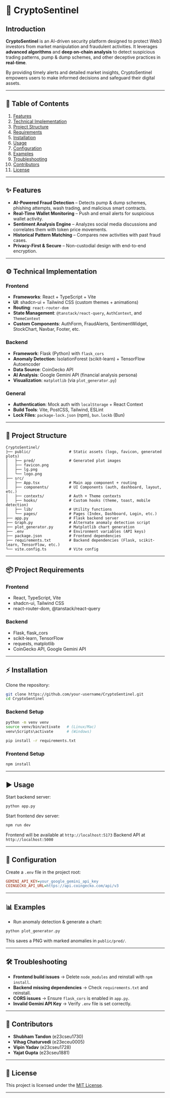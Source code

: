 # 🚨 CryptoSentinel

## Introduction

**CryptoSentinel** is an AI-driven security platform designed to protect Web3 investors from market manipulation and fraudulent activities. It leverages **advanced algorithms** and **deep on-chain analysis** to detect suspicious trading patterns, pump & dump schemes, and other deceptive practices in **real-time**.

By providing timely alerts and detailed market insights, CryptoSentinel empowers users to make informed decisions and safeguard their digital assets.

---

## 📑 Table of Contents

1. [Features](#features)
2. [Technical Implementation](#technical-implementation)
3. [Project Structure](#project-structure)
4. [Requirements](#project-requirements)
5. [Installation](#installation)
6. [Usage](#usage)
7. [Configuration](#configuration)
8. [Examples](#examples)
9. [Troubleshooting](#troubleshooting)
10. [Contributors](#contributors)
11. [License](#license)

---

## ✨ Features

* **AI-Powered Fraud Detection** – Detects pump & dump schemes, phishing attempts, wash trading, and malicious smart contracts.
* **Real-Time Wallet Monitoring** – Push and email alerts for suspicious wallet activity.
* **Sentiment Analysis Engine** – Analyzes social media discussions and correlates them with token price movements.
* **Historical Pattern Matching** – Compares new activities with past fraud cases.
* **Privacy-First & Secure** – Non-custodial design with end-to-end encryption.

---

## ⚙️ Technical Implementation

### Frontend

* **Frameworks**: React + TypeScript + Vite
* **UI**: shadcn-ui + Tailwind CSS (custom themes + animations)
* **Routing**: `react-router-dom`
* **State Management**: `@tanstack/react-query`, `AuthContext`, and `ThemeContext`
* **Custom Components**: AuthForm, FraudAlerts, SentimentWidget, StockChart, Navbar, Footer, etc.

### Backend

* **Framework**: Flask (Python) with `flask_cors`
* **Anomaly Detection**: IsolationForest (scikit-learn) + TensorFlow Autoencoder
* **Data Source**: CoinGecko API
* **AI Analysis**: Google Gemini API (financial analysis persona)
* **Visualization**: `matplotlib` (via `plot_generator.py`)

### General

* **Authentication**: Mock auth with `localStorage` + React Context
* **Build Tools**: Vite, PostCSS, Tailwind, ESLint
* **Lock Files**: `package-lock.json` (npm), `bun.lockb` (Bun)

---

## 📂 Project Structure

```plaintext
CryptoSentinel/  
├── public/                 # Static assets (logo, favicon, generated plots)  
│   ├── pred/               # Generated plot images  
│   ├── favicon.png  
│   ├── lg.png  
│   └── logo.png  
├── src/  
│   ├── App.tsx             # Main app component + routing  
│   ├── components/         # UI Components (auth, dashboard, layout, etc.)  
│   ├── contexts/           # Auth + Theme contexts  
│   ├── hooks/              # Custom hooks (theme, toast, mobile detection)  
│   ├── lib/                # Utility functions  
│   └── pages/              # Pages (Index, Dashboard, Login, etc.)  
├── app.py                  # Flask backend server  
├── Graph.py                # Alternate anomaly detection script  
├── plot_generator.py       # Matplotlib chart generation  
├── .env                    # Environment variables (API keys)  
├── package.json            # Frontend dependencies  
├── requirements.txt        # Backend dependencies (Flask, scikit-learn, TensorFlow, etc.)  
└── vite.config.ts          # Vite config  
```

---

## 📦 Project Requirements

### Frontend

* React, TypeScript, Vite
* shadcn-ui, Tailwind CSS
* react-router-dom, @tanstack/react-query

### Backend

* Flask, flask\_cors
* scikit-learn, TensorFlow
* requests, matplotlib
* CoinGecko API, Google Gemini API

---

## ⚡ Installation

Clone the repository:

```bash
git clone https://github.com/your-username/CryptoSentinel.git
cd CryptoSentinel
```

### Backend Setup

```bash
python -m venv venv
source venv/bin/activate   # (Linux/Mac)
venv\Scripts\activate      # (Windows)

pip install -r requirements.txt
```

### Frontend Setup

```bash
npm install
```

---

## ▶️ Usage

Start backend server:

```bash
python app.py
```

Start frontend dev server:

```bash
npm run dev
```

Frontend will be available at `http://localhost:5173`
Backend API at `http://localhost:5000`

---

## 🔧 Configuration

Create a `.env` file in the project root:

```ini
GEMINI_API_KEY=your_google_gemini_api_key
COINGECKO_API_URL=https://api.coingecko.com/api/v3
```

---

## 📊 Examples

* Run anomaly detection & generate a chart:

```bash
python plot_generator.py
```

This saves a PNG with marked anomalies in `public/pred/`.

---

## 🛠 Troubleshooting

* **Frontend build issues** → Delete `node_modules` and reinstall with `npm install`.
* **Backend missing dependencies** → Check `requirements.txt` and reinstall.
* **CORS issues** → Ensure `flask_cors` is enabled in `app.py`.
* **Invalid Gemini API Key** → Verify `.env` file is set correctly.

---

## 👥 Contributors

* **Shubham Tandon** (e23cseu1730)
* **Vihag Chaturvedi** (e23eceu0005)
* **Vipin Yadav** (e23cseu1728)
* **Yajat Gupta** (e23cseu1881)

---

## 📜 License

This project is licensed under the [MIT License](https://choosealicense.com/licenses/mit/).

---
